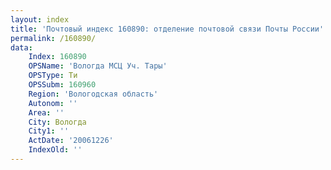 ```yaml
---
layout: index
title: 'Почтовый индекс 160890: отделение почтовой связи Почты России'
permalink: /160890/
data:
    Index: 160890
    OPSName: 'Вологда МСЦ Уч. Тары'
    OPSType: Ти
    OPSSubm: 160960
    Region: 'Вологодская область'
    Autonom: ''
    Area: ''
    City: Вологда
    City1: ''
    ActDate: '20061226'
    IndexOld: ''
---
```

